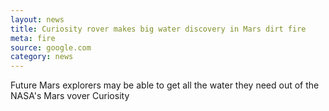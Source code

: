 ```yaml
---
layout: news
title: Curiosity rover makes big water discovery in Mars dirt fire
meta: fire
source: google.com
category: news
---
```


Future Mars explorers may be able to get all the water they need out of the
NASA's Mars vover Curiosity